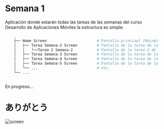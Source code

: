 # Semana 1
Aplicación donde estarán todas las tareas de las semanas del curso Desarrollo de Aplicaciones Móviles
la estructura es simple.
```bash
    . 
    ├── Home Screen                       # Pantalla princiapl (MainActivity.kt
    │   ├── Tarea Semana-2 Screen         # Pantalla de la tarea de la semana 2(TareaSemana2Screeen.kt)
    │   │   └──Tarea 2 Semana-2           # Pantalla de la tarea 2 de la semana 2(Tarea2Semana2Screeen.kt)
    │   ├── Tarea Semana-3 Screen         # Pantalla de la tarea de la semana 3(TareaSemana3Screeen.kt)
    │   ├── Tarea Semana-4 Screen         # Pantalla de la tarea de la semana 4(TareaSemana4Screeen.kt)
    │   ├── Tarea Semana-5 Screen         # Pantalla de la tarea de la semana 5(TareaSemana5Screeen.kt) 
    │   └── ...                           # etc.
    └── ...
```
##

En progreso...


# ありがとう
![screen](https://64.media.tumblr.com/b1237887ae5d1b2f26fa40c252c37b34/c3389d726677afa2-19/s540x810/0fff7aa072305ba5a7874ceef568449b5b44fab6.jpg)
